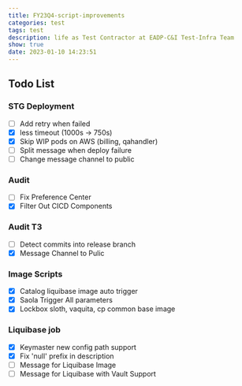 ```yaml
---
title: FY23Q4-script-improvements
categories: test
tags: test
description: life as Test Contractor at EADP-C&I Test-Infra Team
show: true
date: 2023-01-10 14:23:51
---
```

## Todo List

### STG Deployment

- [ ] Add retry when failed
- [x] less timeout (1000s -> 750s)
- [x] Skip WIP pods on AWS (billing, qahandler)
- [ ] Split message when deploy failure
- [ ] Change message channel to public

### Audit

- [ ] Fix Preference Center
- [x] Filter Out CICD Components

### Audit T3

- [ ] Detect commits into release branch
- [x] Message Channel to Pulic

### Image Scripts

- [x] Catalog liquibase image auto trigger
- [x] Saola Trigger All parameters
- [x] Lockbox sloth, vaquita, cp common base image

### Liquibase job

- [x] Keymaster new config path support
- [x] Fix 'null' prefix in description
- [ ] Message for Liquibase Image
- [ ] Message for Liquibase with Vault Support

